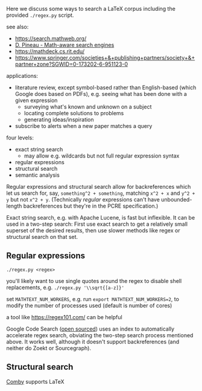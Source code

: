 Here we discuss some ways to search a LaTeX corpus including the provided
`./regex.py` script.

see also:
* https://search.mathweb.org/
* [D. Pineau - Math-aware search engines](https://www.groundai.com/project/math-aware-search-engines-physics-applications-and-overview/1)
* https://mathdeck.cs.rit.edu/
* https://www.springer.com/societies+&+publishing+partners/society+&+partner+zone?SGWID=0-173202-6-951123-0

applications:
* literature review, except symbol-based rather than English-based (which
  Google does based on PDFs), e.g. seeing what has been done with a given
  expression
  * surveying what's known and unknown on a subject
  * locating complete solutions to problems
  * generating ideas/inspiration
* subscribe to alerts when a new paper matches a query

four levels:
* exact string search
  * may allow e.g. wildcards but not full regular expression syntax
* regular expressions
* structural search
* semantic analysis

Regular expressions and structural search allow for backreferences which let us
search for, say, `something^2 + something`, matching `x^2 + x` and `y^2 + y`
but not `x^2 + y`.
(Technically _regular_ expressions can't have unbounded-length backreferences
but they're in the PCRE specification.)

Exact string search, e.g. with Apache Lucene, is fast but inflexible.
It can be used in a two-step search:
First use exact search to get a relatively small superset of the desired
results, then use slower methods like regex or structural search on that set.

## Regular expressions

`./regex.py <regex>`

you'll likely want to use single quotes around the regex to disable shell
replacements, e.g. `./regex.py '\\sqrt{[a-z]}'`

set `MATHTEXT_NUM_WORKERS`, e.g. run `export MATHTEXT_NUM_WORKERS=2`, to
modify the number of processes used (default is number of cores)

a tool like https://regex101.com/ can be helpful

Google Code Search ([open sourced](https://github.com/google/codesearch))
uses an index to automatically accelerate regex search, obviating the two-step
search process mentioned above.
It works well, although it doesn't support backreferences
(and neither do Zoekt or Sourcegraph).


## Structural search

[Comby](https://comby.dev/docs/overview) supports LaTeX

